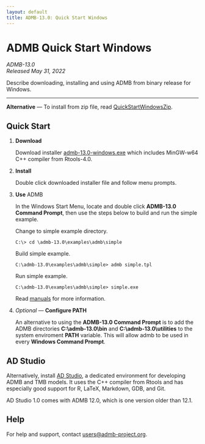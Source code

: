 ```yaml
---
layout: default
title: ADMB-13.0: Quick Start Windows
---
```


# ADMB Quick Start Windows

*ADMB-13.0*  
*Released May 31, 2022*  

Describe downloading, installing and using ADMB from binary release for Windows.

---

**Alternative** &mdash; To install from zip file, read [QuickStartWindowsZip](QuickStartWindowsZip.html).

Quick Start
-----------

1. **Download**

   Download installer [admb-13.0-windows.exe](https://github.com/admb-project/admb/releases/download/admb-13.0/admb-13.0-windows.exe) which includes MinGW-w64 C++ compiler from Rtools-4.0.

2. **Install**

   Double click downloaded installer file and follow menu prompts.

3. **Use** ADMB

   In the Windows Start Menu, locate and double click **ADMB-13.0 Command Prompt**, then use the steps below to build and run the simple example.

   Change to simple example directory.

   ```
   C:\> cd \admb-13.0\examples\admb\simple
   ```

   Build simple example.

   ```
   C:\admb-13.0\examples\admb\simple> admb simple.tpl
   ```

   Run simple example.

   ```
   C:\admb-13.0\examples\admb\simple> simple.exe
   ```

   Read [manuals](http://www.admb-project.org/docs/manuals/) for more information.

4. _Optional_ &mdash; **Configure PATH**

   An alternative to using the **ADMB-13.0 Command Prompt** is to add the ADMB directories **C:\admb-13.0\bin** and **C:\admb-13.0\utilities** to the system enviroment **PATH** variable.  This will allow admb to be used in every **Windows Command Prompt**.

AD Studio
---------

Alternatively, install [AD Studio](https://github.com/admb-project/adstudio), a
dedicated environment for developing ADMB and TMB models. It uses the C++
compiler from Rtools and has especially good support for R, LaTeX, Markdown,
GDB, and Git.

AD Studio 1.0 comes with ADMB 12.0, which is one version older than 12.1.

Help
----

For help and support, contact <users@admb-project.org>.

